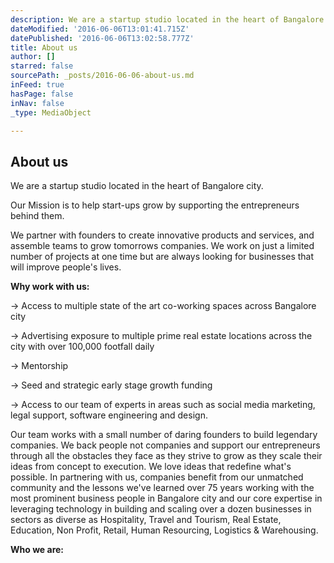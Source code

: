 ```yaml
---
description: We are a startup studio located in the heart of Bangalore city.
dateModified: '2016-06-06T13:01:41.715Z'
datePublished: '2016-06-06T13:02:58.777Z'
title: About us
author: []
starred: false
sourcePath: _posts/2016-06-06-about-us.md
inFeed: true
hasPage: false
inNav: false
_type: MediaObject

---
```

<article style=""><h1>About us</h1></article>

We are a startup studio located in the heart of Bangalore city.

Our Mission is to help start-ups grow by supporting the entrepreneurs behind them.

We partner with founders to create innovative products and services, and assemble teams to grow tomorrows companies. We work on just a limited number of projects at one time but are always looking for businesses that will improve people's lives.

**Why work with us:**

-\> Access to multiple state of the art co-working spaces across Bangalore city

-\> Advertising exposure to multiple prime real estate locations across the city with over 100,000 footfall daily

-\> Mentorship

-\> Seed and strategic early stage growth funding

-\> Access to our team of experts in areas such as social media marketing, legal support, software engineering and design.

Our team works with a small number of daring founders to build legendary companies. We back people not companies and support our entrepreneurs through all the obstacles they face as they strive to grow as they scale their ideas from concept to execution. We love ideas that redefine what's possible. In partnering with us, companies benefit from our unmatched community and the lessons we've learned over 75 years working with the most prominent business people in Bangalore city and our core expertise in leveraging technology in building and scaling over a dozen businesses in sectors as diverse as Hospitality, Travel and Tourism, Real Estate, Education, Non Profit, Retail, Human Resourcing, Logistics & Warehousing.

  
**Who we are:**